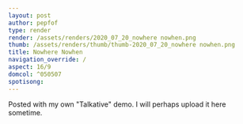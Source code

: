 ```yaml
---
layout: post
author: pepfof
type: render
render: /assets/renders/2020_07_20_nowhere nowhen.png
thumb: /assets/renders/thumb/thumb-2020_07_20_nowhere nowhen.png
title: Nowhere Nowhen
navigation_override: /
aspect: 16/9
domcol: ^050507
spotisong: 
---
```


<!--USER BEGIN 1-->

<!--USER END 1-->

<!--more-->
<!--USER BEGIN 2-->
Posted with my own "Talkative" demo. I will perhaps upload it here sometime.

<!--USER END 2-->


